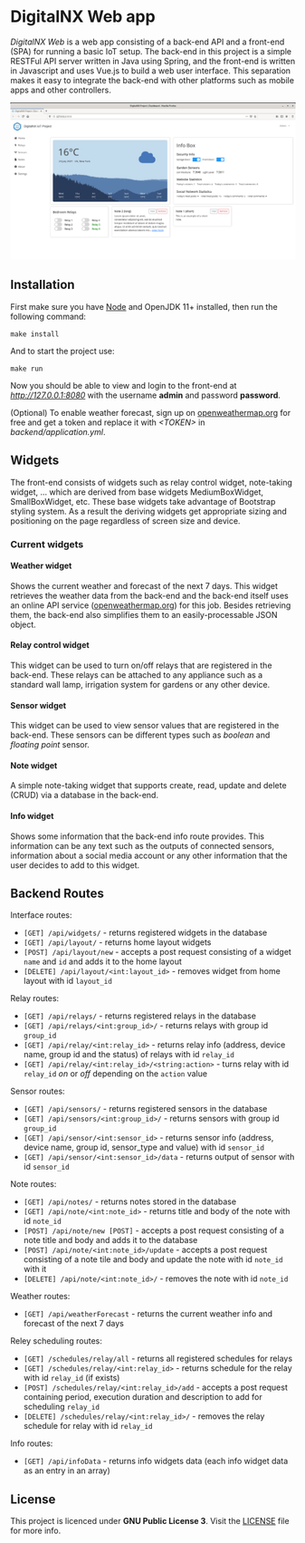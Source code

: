 # DigitalNX Web app

*DigitalNX Web* is a web app consisting of a back-end API and a front-end (SPA) for running a basic IoT setup. The back-end in this project is a simple RESTFul API server written in Java using Spring, and the front-end is written in Javascript and uses Vue.js to build a web user interface. This separation makes it easy to integrate the back-end with other platforms such as mobile apps and other controllers.

![Alt text](https://raw.githubusercontent.com/DigitalNX/digitalnx.github.io/main/demo/screenshot.png)

## Installation
First make sure you have [Node](https://nodejs.org) and OpenJDK 11+ installed, then run the following command:

```
make install
```

And to start the project use:
```
make run
```
Now you should be able to view and login to the front-end at *http://127.0.0.1:8080* with the username **admin** and password **password**.

(Optional) To enable weather forecast, sign up on [openweathermap.org](http://openweathermap.org) for free and get a token and replace it with *\<TOKEN\>* in *backend/application.yml*.

## Widgets
The front-end consists of widgets such as relay control widget, note-taking widget, ... which are derived from base widgets MediumBoxWidget, SmallBoxWidget, etc. These base widgets take advantage of Bootstrap styling system. As a result the deriving widgets get appropriate sizing and positioning on the page regardless of screen size and device.

### Current widgets

#### Weather widget
Shows the current weather and forecast of the next 7 days. This widget retrieves the weather data from the back-end and the back-end itself uses an online API service ([openweathermap.org](http://openweathermap.org)) for this job. Besides retrieving them, the back-end also simplifies them to an easily-processable JSON object.

#### Relay control widget

This widget can be used to turn on/off relays that are registered in the back-end. These relays can be attached to any appliance such as a standard wall lamp, irrigation system for gardens or any other device.

#### Sensor widget

This widget can be used to view sensor values that are registered in the back-end. These sensors can be different types such as *boolean* and *floating point* sensor.

#### Note widget
A simple note-taking widget that supports create, read, update and delete (CRUD) via a database in the back-end.

#### Info widget
Shows some information that the back-end info route provides. This information can be any text such as the outputs of connected sensors, information about a social media account or any other information that the user decides to add to this widget.
 
## Backend Routes
Interface routes:
- `[GET] /api/widgets/` - returns registered widgets in the database
- `[GET] /api/layout/` - returns home layout widgets
- `[POST] /api/layout/new` - accepts a post request consisting of a widget `name` and `id` and adds it to the home layout 
- `[DELETE] /api/layout/<int:layout_id>` - removes widget from home layout with id `layout_id`

Relay routes:
- `[GET] /api/relays/` - returns registered relays in the database
- `[GET] /api/relays/<int:group_id>/` - returns relays with group id `group_id`
- `[GET] /api/relay/<int:relay_id>` - returns relay info (address, device name, group id and the status) of relays with id `relay_id` 
- `[GET] /api/relay/<int:relay_id>/<string:action>` - turns relay with id `relay_id` *on* or *off* depending on the `action` value

Sensor routes:
- `[GET] /api/sensors/` - returns registered sensors in the database
- `[GET] /api/sensors/<int:group_id>/` - returns sensors with group id `group_id`
- `[GET] /api/sensor/<int:sensor_id>` - returns sensor info (address, device name, group id, sensor_type and value) with id `sensor_id` 
- `[GET] /api/sensor/<int:sensor_id>/data` - returns output of sensor with id `sensor_id`

Note routes:
- `[GET] /api/notes/` - returns notes stored in the database
- `[GET] /api/note/<int:note_id>` - returns title and body of the note with id `note_id`
- `[POST] /api/note/new [POST]` - accepts a post request consisting of a note title and body and adds it to the database 
- `[POST] /api/note/<int:note_id>/update` - accepts a post request consisting of a note tile and body and update the note with id `note_id` with it
- `[DELETE] /api/note/<int:note_id>/` - removes the note with id `note_id`

Weather routes:
- `[GET] /api/weatherForecast` - returns the current weather info and forecast of the next 7 days

Reley scheduling routes:
- `[GET] /schedules/relay/all` - returns all registered schedules for relays
- `[GET] /schedules/relay/<int:relay_id>` - returns schedule for the relay with id `relay_id` (if exists)
- `[POST] /schedules/relay/<int:relay_id>/add` - accepts a post request containing period, execution duration and description to add for scheduling `relay_id`
- `[DELETE] /schedules/relay/<int:relay_id>/` - removes the relay schedule for relay with id `relay_id`

Info routes:
- `[GET] /api/infoData` - returns info widgets data (each info widget data as an entry in an array)

## License
This project is licenced under **GNU Public License 3**. Visit the [LICENSE](https://github.com/DigitalNX/digitalnx_web/blob/main/LICENSE) file for more info.

